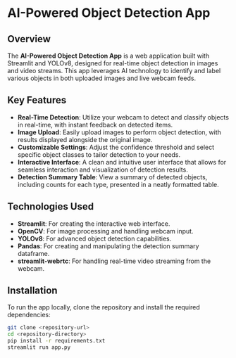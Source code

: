 # AI-Powered Object Detection App

## Overview

The **AI-Powered Object Detection App** is a web application built with Streamlit and YOLOv8, designed for real-time object detection in images and video streams. This app leverages AI technology to identify and label various objects in both uploaded images and live webcam feeds.

## Key Features

- **Real-Time Detection**: Utilize your webcam to detect and classify objects in real-time, with instant feedback on detected items.
- **Image Upload**: Easily upload images to perform object detection, with results displayed alongside the original image.
- **Customizable Settings**: Adjust the confidence threshold and select specific object classes to tailor detection to your needs.
- **Interactive Interface**: A clean and intuitive user interface that allows for seamless interaction and visualization of detection results.
- **Detection Summary Table**: View a summary of detected objects, including counts for each type, presented in a neatly formatted table.

## Technologies Used

- **Streamlit**: For creating the interactive web interface.
- **OpenCV**: For image processing and handling webcam input.
- **YOLOv8**: For advanced object detection capabilities.
- **Pandas**: For creating and manipulating the detection summary dataframe.
- **streamlit-webrtc**: For handling real-time video streaming from the webcam.

## Installation

To run the app locally, clone the repository and install the required dependencies:

```bash
git clone <repository-url>
cd <repository-directory>
pip install -r requirements.txt
streamlit run app.py

